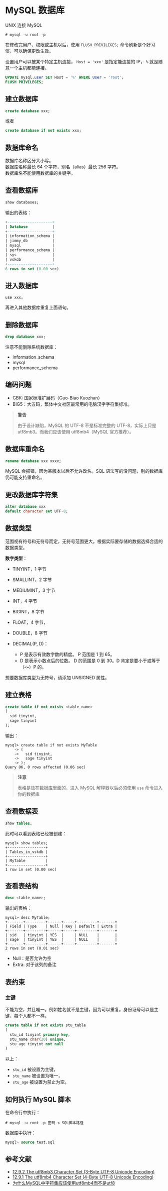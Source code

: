 # MySQL 数据库


UNIX 连接 MySQL

```shell
# mysql -u root -p
```

在修改完用户、权限或主机以后，使用 `FLUSH PRIVILEGES;` 命令刷新是个好习惯，可以确保更改生效。

设置用户可以被某个特定主机连接， `Host = 'xxx'` 是指定能连接的 IP， `%` 就是随意一个主机都能连接。

```sql
UPDATE mysql.user SET Host = '%' WHERE User = 'root';
FLUSH PRIVILEGES;
```

## 建立数据库

```sql
create database xxx;
```

或者

```sql
create database if not exists xxx;
```

## 数据库命名

数据库名称区分大小写。  
数据库名称最长 64 个字符，别名（alias）最长 256 字符。  
数据库名不能使用数据库的关键字。

## 查看数据库

```sql
show databases;
```

输出的表格：

```sql
+--------------------+
| Database           |
+--------------------+
| information_schema |
| jimmy_db           |
| mysql              |
| performance_schema |
| sys                |
| vskdb              |
+--------------------+
6 rows in set (0.00 sec)
```

## 进入数据库

`use xxx;`

再进入其他数据库重复上面语句。

## 删除数据库

```sql
drop database xxx;
```

注意不能删除系统数据库：

- information_schema
- mysql
- performance_schema

## 编码问题

- GBK: 国家标准扩展码（Guo-Biao Kuozhan）  
- BIG5：大五码，繁体中文社区最常用的电脑汉字字符集标准。

>**警告**
>
>由于设计缺陷，MySQL 的 UTF-8 不是标准完整的 UTF-8，实际上只是 utf8mb3。而我们应该使用 utf8mb4（MySQL 官方推荐）。

## 数据库重命名

```sql
rename database xxx xxxx;
```

MySQL 会报错，因为某版本以后不允许改名。SQL 语法写的没问题，别的数据库仍可能支持重命名。

## 更改数据库字符集

```sql
alter database xxx
default character set UTF-8;
```

## 数据类型

范围视有符号和无符号而定，无符号范围更大。根据实际要存储的数据选择合适的数据类型。

**数字类型**：

- TINYINT，1 字节
- SMALLINT，2 字节
- MEDIUMINT，3 字节
- INT，4 字节
- BIGINT，8 字节

- FLOAT，4 字节，
- DOUBLE，8 字节
- DECIMAL(P, D)：  
  - P 是表示有效数字数的精度。 P 范围是 1 到 65。  
  - D 是表示小数点后的位数。 D 的范围是 0 到 30。D 肯定是要小于或等于（`<=`）P 的。

想要数据库类型为无符号，请添加 UNSIGNED 属性。

## 建立表格

```sql
create table if not exists <table_name>
(
  sid tinyint,
  sage tinyint
);
```

输出：

```
mysql> create table if not exists MyTable
    -> (
    ->   sid tinyint,
    ->   sage tinyint
    -> );
Query OK, 0 rows affected (0.06 sec)
```

>**注意**
>
>表格是放在数据库里面的，进入 MySQL 解释器以后必须使用 `use` 命令进入你的数据库

## 查看数据表

```sql
show tables;
```

此时可以看到表格已经被创建：

```
mysql> show tables;
+-----------------+
| Tables_in_vskdb |
+-----------------+
| MyTable         |
+-----------------+
1 row in set (0.00 sec)
```

## 查看表结构

```sql
desc <table_name>;
```

输出的表格：

```
mysql> desc MyTable;
+-------+---------+------+-----+---------+-------+
| Field | Type    | Null | Key | Default | Extra |
+-------+---------+------+-----+---------+-------+
| sid   | tinyint | YES  |     | NULL    |       |
| sage  | tinyint | YES  |     | NULL    |       |
+-------+---------+------+-----+---------+-------+
2 rows in set (0.01 sec)
```

- Null：是否允许为空  
- Extra: 对于该列的备注

## 表约束

### 主键

不能为空，并且唯一。例如姓名就不是主键，因为可以重复。身份证号可以是主键，每个人都不一样。

```sql
create table if not exists stu_table
(
  stu_id tinyint primary key,
  stu_name char(20) unique,
  stu_age tinyint not null
)
```

以上：

- `stu_id` 被设置为主键，  
- `stu_name` 被设置为唯一，  
- `stu_age` 被设置为禁止为空。

## 如何执行 MySQL 脚本

在命令行中执行：

```shell
# mysql -u root -p 密码 < SQL脚本路径
```

数据库中执行：

```sql
mysql> source test.sql
```

## 参考文献

- [12.9.2 The utf8mb3 Character Set (3-Byte UTF-8 Unicode Encoding)](https://dev.mysql.com/doc/refman/8.4/en/charset-unicode-utf8mb3.html)
- [12.9.1 The utf8mb4 Character Set (4-Byte UTF-8 Unicode Encoding)](https://dev.mysql.com/doc/refman/8.4/en/charset-unicode-utf8mb4.html)
- [为什么MySQL中字符集应该使用utf8mb4而不是utf8](https://www.csudata.com/csu_article/10109)
